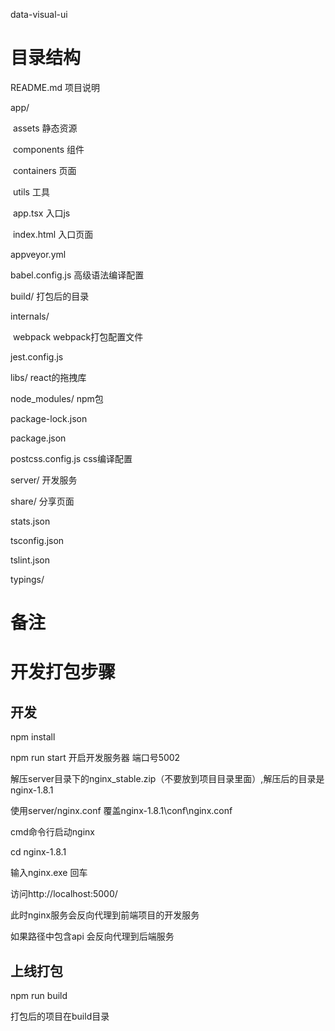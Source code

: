 data-visual-ui

# 目录结构

README.md   项目说明

app/

​	assets   静态资源

​	components  组件

​	containers 页面

​	utils  工具

​	app.tsx  入口js

​	index.html  入口页面

appveyor.yml

babel.config.js   高级语法编译配置

build/	打包后的目录

internals/

​	webpack   	webpack打包配置文件

jest.config.js

libs/	react的拖拽库

node_modules/  npm包

package-lock.json

package.json  

postcss.config.js   css编译配置

server/    开发服务

share/	分享页面

stats.json

tsconfig.json

tslint.json

typings/

# 备注

# 开发打包步骤

## 开发

npm install

npm run start  开启开发服务器 端口号5002

解压server目录下的nginx_stable.zip（不要放到项目目录里面）,解压后的目录是nginx-1.8.1

使用server/nginx.conf  覆盖nginx-1.8.1\conf\nginx.conf

cmd命令行启动nginx

cd nginx-1.8.1

输入nginx.exe  回车

访问http://localhost:5000/

此时nginx服务会反向代理到前端项目的开发服务

如果路径中包含api  会反向代理到后端服务

## 上线打包

npm run build

打包后的项目在build目录